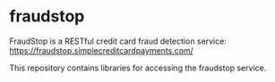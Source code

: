 fraudstop
=========

FraudStop is a RESTful credit card fraud detection service: https://fraudstop.simplecreditcardpayments.com/

This repository contains libraries for accessing the fraudstop service.
